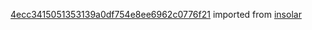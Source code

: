 [4ecc3415051353139a0df754e8ee6962c0776f21](https://github.com/insolar/insolar/commit/4ecc3415051353139a0df754e8ee6962c0776f21) imported from [insolar](https://github.com/insolar/insolar)
